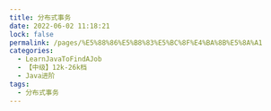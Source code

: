 ```yaml
---
title: 分布式事务
date: 2022-06-02 11:18:21
lock: false
permalink: /pages/%E5%88%86%E5%B8%83%E5%BC%8F%E4%BA%8B%E5%8A%A1
categories: 
  - LearnJavaToFindAJob
  - 【中级】12k-26k档
  - Java进阶
tags: 
  - 分布式事务
---
```

